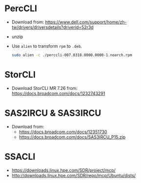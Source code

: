 # PercCLI

- Download from: https://www.dell.com/support/home/zh-tw/drivers/driversdetails?driverid=52r3d
- unzip

- Use `alien` to transform `rpm` to `.deb`.
    ```sh
    sudo alien -c ./perccli-007.0318.0000.0000-1.noarch.rpm
    ```

# StorCLI

- Download StorCLI MR 7.26 from: https://docs.broadcom.com/docs/1232743291

# SAS2IRCU & SAS3IRCU

- Download from:
    - https://docs.broadcom.com/docs/12351730
    - https://docs.broadcom.com/docs/SAS3IRCU_P15.zip

# SSACLI

- https://downloads.linux.hpe.com/SDR/project/mcp/
- http://downloads.linux.hpe.com/SDR/repo/mcp/Ubuntu/dists/
